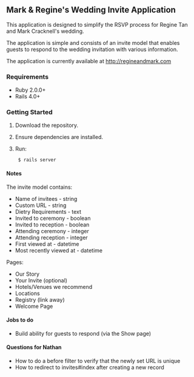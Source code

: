 ## Mark & Regine's Wedding Invite Application
This application is designed to simplify the RSVP process for Regine Tan and Mark Cracknell's wedding.

The application is simple and consists of an invite model that enables guests to respond to the wedding invitation with various information.

The application is currently available at http://regineandmark.com

### Requirements
* Ruby 2.0.0+
* Rails 4.0+

### Getting Started
1. Download the repository.
2. Ensure dependencies are installed.
3. Run:
        
        $ rails server
        

#### Notes
The invite model contains:

* Name of invitees - string
* Custom URL - string
* Dietry Requirements - text
* Invited to ceremony - boolean
* Invited to reception - boolean
* Attending ceremony - integer
* Attending reception - integer
* First viewed at - datetime
* Most recently viewed at - datetime

Pages:

* Our Story
* Your Invite (optional)
* Hotels/Venues we recommend
* Locations
* Registry (link away)
* Welcome Page


#### Jobs to do
* Build ability for guests to respond (via the Show page)


#### Questions for Nathan
* How to do a before filter to verify that the newly set URL is unique
* How to redirect to invites#index after creating a new record